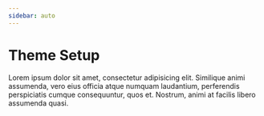 ```yaml
---
sidebar: auto
---
```


# Theme Setup

Lorem ipsum dolor sit amet, consectetur adipisicing elit. Similique animi assumenda, vero eius officia atque numquam laudantium, perferendis perspiciatis cumque consequuntur, quos et. Nostrum, animi at facilis libero assumenda quasi.